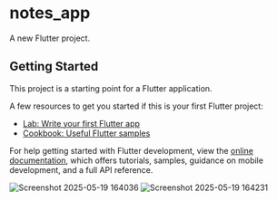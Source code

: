 # notes_app

A new Flutter project.

## Getting Started

This project is a starting point for a Flutter application.

A few resources to get you started if this is your first Flutter project:

- [Lab: Write your first Flutter app](https://docs.flutter.dev/get-started/codelab)
- [Cookbook: Useful Flutter samples](https://docs.flutter.dev/cookbook)

For help getting started with Flutter development, view the
[online documentation](https://docs.flutter.dev/), which offers tutorials,
samples, guidance on mobile development, and a full API reference.



![Screenshot 2025-05-19 164036](https://github.com/user-attachments/assets/13b4a572-45b8-41e0-ab98-71ebad189628)
![Screenshot 2025-05-19 164231](https://github.com/user-attachments/assets/1a98cd8b-578a-444f-a018-c33733329258)
